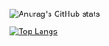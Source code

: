 ![Anurag's GitHub stats](https://github-readme-stats.vercel.app/api?username=underdarks&show_icons=true&theme=algolia)


[![Top Langs](https://github-readme-stats.vercel.app/api/top-langs/?username=underdarks)](https://github.com/underdarks/github-readme-stats)

<!--
**underdarks/underdarks** is a ✨ _special_ ✨ repository because its `README.md` (this file) appears on your GitHub profile.

Here are some ideas to get you started:

- 🔭 I’m currently working on ...
- 🌱 I’m currently learning ...
- 👯 I’m looking to collaborate on ...
- 🤔 I’m looking for help with ...
- 💬 Ask me about ...
- 📫 How to reach me: ...
- 😄 Pronouns: ...
- ⚡ Fun fact: ...
-->
